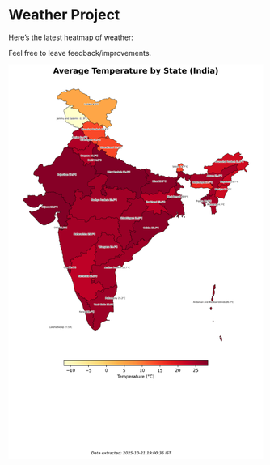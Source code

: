 # Weather Project

Here’s the latest heatmap of weather:

Feel free to leave feedback/improvements.

![India Heatmap](docs/assets/india_heatmap.png?v=F78AFE)
